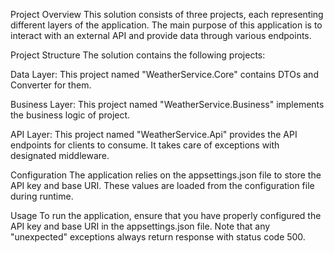 Project Overview
This solution consists of three projects, each representing different layers of the application. The main purpose of this application is to interact with an external API and provide data through various endpoints.

Project Structure
The solution contains the following projects:

Data Layer: This project named "WeatherService.Core" contains DTOs and Converter for them.

Business Layer: This project named "WeatherService.Business" implements the business logic of project.

API Layer: This project named "WeatherService.Api" provides the API endpoints for clients to consume. It takes care of exceptions with designated middleware.

Configuration
The application relies on the appsettings.json file to store the API key and base URI. These values are loaded from the configuration file during runtime.

Usage
To run the application, ensure that you have properly configured the API key and base URI in the appsettings.json file.
Note that any "unexpected" exceptions always return response with status code 500.